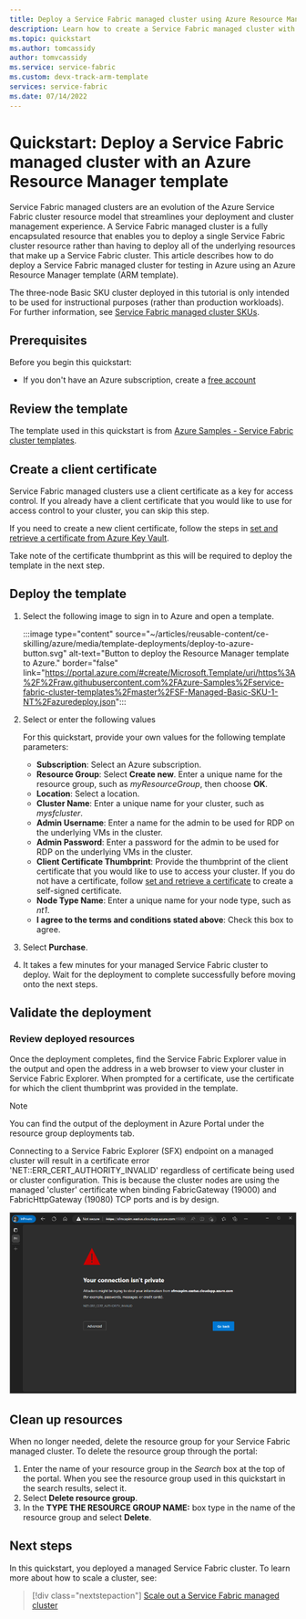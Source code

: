 ```yaml
---
title: Deploy a Service Fabric managed cluster using Azure Resource Manager
description: Learn how to create a Service Fabric managed cluster with an Azure Resource Manager template
ms.topic: quickstart
ms.author: tomcassidy
author: tomvcassidy
ms.service: service-fabric
ms.custom: devx-track-arm-template
services: service-fabric
ms.date: 07/14/2022
---
```


# Quickstart: Deploy a Service Fabric managed cluster with an Azure Resource Manager template

Service Fabric managed clusters are an evolution of the Azure Service Fabric cluster resource model that streamlines your deployment and cluster management experience. A Service Fabric managed cluster is a fully encapsulated resource that enables you to deploy a single Service Fabric cluster resource rather than having to deploy all of the underlying resources that make up a Service Fabric cluster. This article describes how to do deploy a Service Fabric managed cluster for testing in Azure using an Azure Resource Manager template (ARM template).

The three-node Basic SKU cluster deployed in this tutorial is only intended to be used for instructional purposes (rather than production workloads). For further information, see  [Service Fabric managed cluster SKUs](overview-managed-cluster.md#service-fabric-managed-cluster-skus).

## Prerequisites

Before you begin this quickstart:

* If you don't have an Azure subscription, create a [free account](https://azure.microsoft.com/free/?WT.mc_id=A261C142F)

## Review the template

The template used in this quickstart is from [Azure Samples - Service Fabric cluster templates](https://github.com/Azure-Samples/service-fabric-cluster-templates/tree/master/SF-Managed-Basic-SKU-1-NT).

## Create a client certificate

Service Fabric managed clusters use a client certificate as a key for access control. If you already have a client certificate that you would like to use for access control to your cluster, you can skip this step.

If you need to create a new client certificate, follow the steps in [set and retrieve a certificate from Azure Key Vault](../key-vault/certificates/quick-create-portal.md).

Take note of the certificate thumbprint as this will be required to deploy the template in the next step.

## Deploy the template

1. Select the following image to sign in to Azure and open a template.

      :::image type="content" source="~/articles/reusable-content/ce-skilling/azure/media/template-deployments/deploy-to-azure-button.svg" alt-text="Button to deploy the Resource Manager template to Azure." border="false" link="https://portal.azure.com/#create/Microsoft.Template/uri/https%3A%2F%2Fraw.githubusercontent.com%2FAzure-Samples%2Fservice-fabric-cluster-templates%2Fmaster%2FSF-Managed-Basic-SKU-1-NT%2Fazuredeploy.json":::

2. Select or enter the following values

    For this quickstart, provide your own values for the following template parameters:

    * **Subscription**: Select an Azure subscription.
    * **Resource Group**: Select **Create new**. Enter a unique name for the resource group, such as *myResourceGroup*, then choose **OK**.
    * **Location**: Select a location.
    * **Cluster Name**: Enter a unique name for your cluster, such as *mysfcluster*.
    * **Admin Username**: Enter a name for the admin to be used for RDP on the underlying VMs in the cluster.
    * **Admin Password**: Enter a password for the admin to be used for RDP on the underlying VMs in the cluster.
    * **Client Certificate Thumbprint**: Provide the thumbprint of the client certificate that you would like to use to access your cluster. If you do not have a certificate, follow [set and retrieve a certificate](../key-vault/certificates/quick-create-portal.md) to create a self-signed certificate.
    * **Node Type Name**: Enter a unique name for your node type, such as *nt1*.
    * **I agree to the terms and conditions stated above**: Check this box to agree. 

3. Select **Purchase**.

4. It takes a few minutes for your managed Service Fabric cluster to deploy. Wait for the deployment to complete successfully before moving onto the next steps.

## Validate the deployment

### Review deployed resources

Once the deployment completes, find the Service Fabric Explorer value in the output and open the address in a web browser to view your cluster in Service Fabric Explorer. When prompted for a certificate, use the certificate for which the client thumbprint was provided in the template.

> [!NOTE]
> You can find the output of the deployment in Azure Portal under the resource group deployments tab.

Connecting to a Service Fabric Explorer (SFX) endpoint on a managed cluster will result in a certificate error 'NET::ERR_CERT_AUTHORITY_INVALID' regardless of certificate being used or cluster configuration. This is because the cluster nodes are using the managed 'cluster' certificate when binding FabricGateway (19000) and FabricHttpGateway (19080) TCP ports and is by design.

![Screenshot of Service Fabric Explorer certificate error.](media/how-to-managed-cluster-connect/sfx-your-connection-isnt-private.png)

## Clean up resources

When no longer needed, delete the resource group for your Service Fabric managed cluster. To delete the resource group through the portal:

1. Enter the name of your resource group in the *Search* box at the top of the portal. When you see the resource group used in this quickstart in the search results, select it.
2. Select **Delete resource group**.
3. In the **TYPE THE RESOURCE GROUP NAME:** box type in the name of the resource group and select **Delete**.

## Next steps

In this quickstart, you deployed a managed Service Fabric cluster. To learn more about how to scale a cluster, see:

> [!div class="nextstepaction"]
> [Scale out a Service Fabric managed cluster](tutorial-managed-cluster-scale.md)
